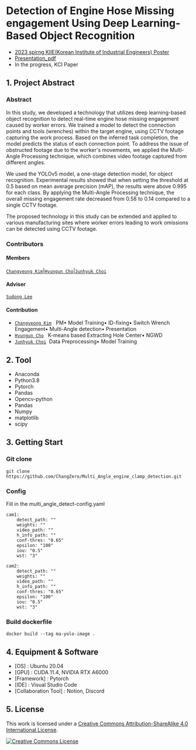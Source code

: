 # Detection of Engine Hose Missing engagement Using Deep Learning-Based Object Recognition

-   [2023 spirng KIIE(Korean Institute of Industrial Engineers) Poster](https://github.com/Dais-lab/Multi_Angle_engine_clamp_detection/blob/main/2023_spirng_KIIE(Korean%20Institute%20of%20Industrial%20Engineers)%20Poster.pdf)
-   [Presentation_pdf](https://github.com/Dais-lab/Multi_Angle_YOLOv5/blob/main/ppt.pdf)
-   In the progress, KCI Paper

## 1. Project Abstract

### Abstract

In this study, we developed a technology that utilizes deep learning-based object recognition to detect real-time engine hose missing engagement caused by worker errors. We trained a model to detect the connection points and tools (wrenches) within the target engine, using CCTV footage capturing the work process. Based on the inferred task completion, the model predicts the status of each connection point. To address the issue of obstructed footage due to the worker's movements, we applied the Multi-Angle Processing technique, which combines video footage captured from different angles.

We used the YOLOv5 model, a one-stage detection model, for object recognition. Experimental results showed that when setting the threshold at 0.5 based on mean average precision (mAP), the results were above 0.995 for each class. By applying the Multi-Angle Processing technique, the overall missing engagement rate decreased from 0.58 to 0.14 compared to a single CCTV footage.

The proposed technology in this study can be extended and applied to various manufacturing sites where worker errors leading to work omissions can be detected using CCTV footage.

### Contributors

#### Members

[`Changyeong Kim`](https://github.com/ChangZero)|[`Hyungun Cho`](https://github.com/Chohyungun)|[`Junhyuk Choi`](https://github.com/sxs770)

#### Adviser
[`Sudong Lee`](https://dais.ulsan.ac.kr/)

#### Contribution
- [`Changyeong Kim`](https://github.com/ChangZero) &nbsp; PM• Model Training• ID-fixing• Switch Wrench Engagement• Multi-Angle detection• Presentation
- [`Hyungun Cho`](https://github.com/Chohyungun) &nbsp; K-means based Extracting Hole Center• NGWD   
- [`Junhyuk Choi`](https://github.com/sxs770)&nbsp; Data Preprocessing• Model Training 

## 2. Tool

-   Anaconda
-   Python3.8
-   Pytorch
-   Pandas
-   Opencv-python
-   Pandas
-   Numpy
-   matplotlib
-   scipy

## 3. Getting Start

### Git clone
```
git clone https://github.com/ChangZero/Multi_Angle_engine_clamp_detection.git
```

### Config
Fill in the multi_angle_detect-config.yaml
```
cam1:
    detect_path: ""
    weights: ""
    video_path: ""
    h_info_path: ""
    conf-thres: "0.65"
    epsilon: "100"
    iou: "0.5"
    wst: "3"

cam2:
    detect_path: ""
    weights: ""
    video_path: ""
    h_info_path: ""
    conf-thres: "0.65"
    epsilon: "100"
    iou: "0.5"
    wst: "3"
```

### Build dockerfile
```
docker build --tag ma-yolo-image .
```

## 4. Equipment & Software
- [OS] : Ubuntu 20.04
- [GPU] : CUDA 11.4, NVIDIA RTX A6000
- [Framework] : Pytorch
- [IDE] : Visual Studio Code
- [Collaboration Tool] : Notion, Discord

## 5. License

This work is licensed under a <a rel="license" href="http://creativecommons.org/licenses/by-sa/4.0/">Creative Commons Attribution-ShareAlike 4.0 International License</a>.

<a rel="license" href="http://creativecommons.org/licenses/by-sa/4.0/"><img alt="Creative Commons License" style="border-width:0" src="https://i.creativecommons.org/l/by-sa/4.0/88x31.png" /></a><br />
